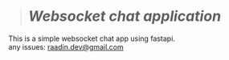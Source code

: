 ># _Websocket chat application_
This is a simple websocket chat app using fastapi.
<br>
any issues: raadin.dev@gmail.com